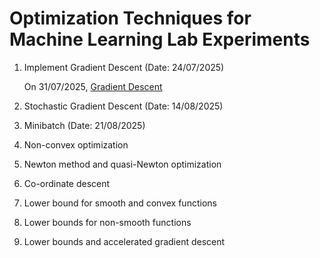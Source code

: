 # Optimization Techniques for Machine Learning Lab Experiments

1) Implement Gradient Descent (Date: 24/07/2025)

    On 31/07/2025, [Gradient Descent](https://medium.com/data-science/complete-step-by-step-gradient-descent-algorithm-from-scratch-acba013e8420)

2) Stochastic Gradient Descent (Date: 14/08/2025)

3) Minibatch (Date: 21/08/2025)

4) Non-convex optimization

5) Newton method and quasi-Newton optimization

6) Co-ordinate descent

7) Lower bound for smooth and convex functions

8) Lower bounds for non-smooth functions

9) Lower bounds and accelerated gradient descent

